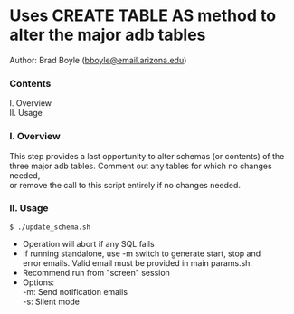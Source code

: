 # Uses CREATE TABLE AS method to alter the major adb tables  

Author: Brad Boyle (bboyle@email.arizona.edu)  

### Contents

I. Overview  
II. Usage  

### I. Overview

This step provides a last opportunity to alter schemas (or contents) of the 
three major adb tables. Comment out any tables for which no changes needed,  
or remove the call to this script entirely if no changes needed.

### II. Usage

```
$ ./update_schema.sh
```

  * Operation will abort if any SQL fails
  * If running standalone, use -m switch to generate start, stop and   
  	error emails. Valid email must be provided in main params.sh.
  * Recommend run from "screen" session
  * Options:  
  	-m: Send notification emails  
  	-s: Silent mode  


